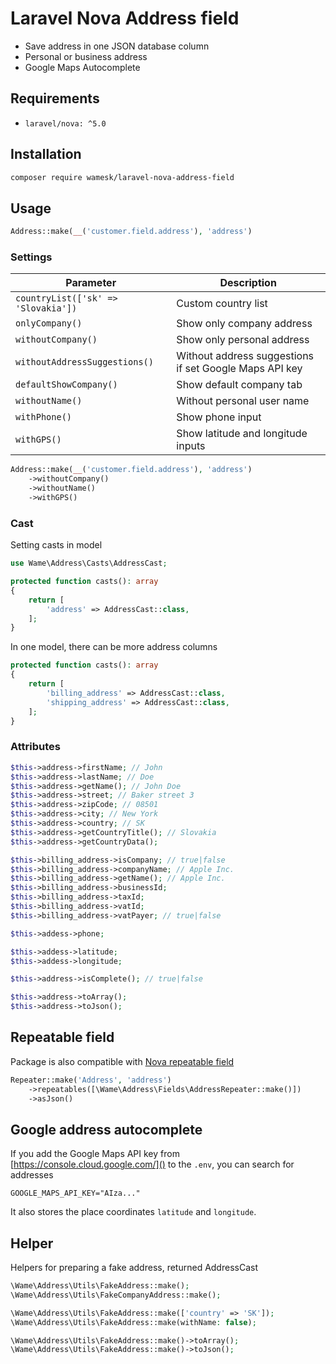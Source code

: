 # Laravel Nova Address field

- Save address in one JSON database column
- Personal or business address
- Google Maps Autocomplete

## Requirements

- `laravel/nova: ^5.0`


## Installation

```bash
composer require wamesk/laravel-nova-address-field
```


## Usage

```php
Address::make(__('customer.field.address'), 'address')
```

### Settings

| Parameter                           | Description                                            |
|-------------------------------------|--------------------------------------------------------|
| `countryList(['sk' => 'Slovakia'])` | Custom country list                                    |
| `onlyCompany()`                     | Show only company address                              |
| `withoutCompany()`                  | Show only personal address                             |
| `withoutAddressSuggestions()`       | Without address suggestions if set Google Maps API key |
| `defaultShowCompany()`              | Show default company tab                               |
| `withoutName()`                     | Without personal user name                             |
| `withPhone()`                       | Show phone input                                       |
| `withGPS()`                         | Show latitude and longitude inputs                     |

```php
Address::make(__('customer.field.address'), 'address')
    ->withoutCompany()
    ->withoutName()
    ->withGPS()
```

### Cast
Setting casts in model

```php
use Wame\Address\Casts\AddressCast;

protected function casts(): array
{
    return [
        'address' => AddressCast::class,
    ];
}
```

In one model, there can be more address columns

```php
protected function casts(): array
{
    return [
        'billing_address' => AddressCast::class,
        'shipping_address' => AddressCast::class,
    ];
}
```

### Attributes

```php
$this->address->firstName; // John
$this->address->lastName; // Doe
$this->address->getName(); // John Doe
$this->address->street; // Baker street 3
$this->address->zipCode; // 08501
$this->address->city; // New York
$this->address->country; // SK
$this->address->getCountryTitle(); // Slovakia
$this->address->getCountryData();

$this->billing_address->isCompany; // true|false
$this->billing_address->companyName; // Apple Inc.
$this->billing_address->getName(); // Apple Inc.
$this->billing_address->businessId;
$this->billing_address->taxId;
$this->billing_address->vatId;
$this->billing_address->vatPayer; // true|false

$this->addess->phone;

$this->addess->latitude;
$this->addess->longitude;

$this->address->isComplete(); // true|false

$this->address->toArray();
$this->address->toJson();
```

## Repeatable field
Package is also compatible with [Nova repeatable field](https://nova.laravel.com/docs/4.0/resources/repeater-fields.html)

```php
Repeater::make('Address', 'address')
    ->repeatables([\Wame\Address\Fields\AddressRepeater::make()])
    ->asJson()
```


## Google address autocomplete
If you add the Google Maps API key from [https://console.cloud.google.com/]() to the `.env`, you can search for addresses

```dotenv
GOOGLE_MAPS_API_KEY="AIza..."
```

It also stores the place coordinates `latitude` and `longitude`.



## Helper
Helpers for preparing a fake address, returned AddressCast

```php
\Wame\Address\Utils\FakeAddress::make();
\Wame\Address\Utils\FakeCompanyAddress::make();

\Wame\Address\Utils\FakeAddress::make(['country' => 'SK']);
\Wame\Address\Utils\FakeAddress::make(withName: false);

\Wame\Address\Utils\FakeAddress::make()->toArray();
\Wame\Address\Utils\FakeAddress::make()->toJson();
```